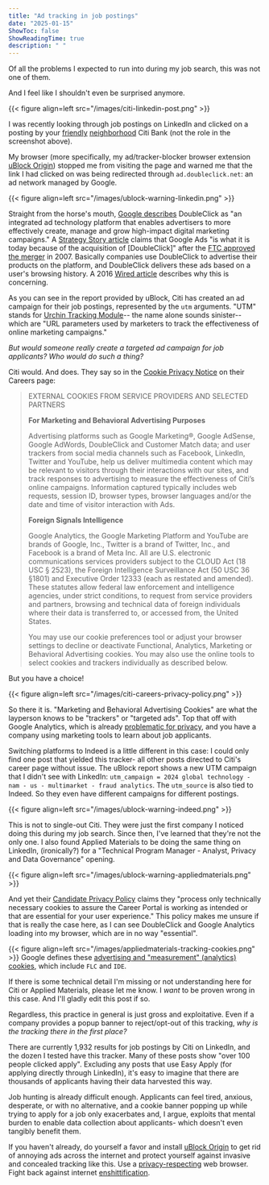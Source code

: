 ```yaml
---
title: "Ad tracking in job postings"
date: "2025-01-15"
ShowToc: false
ShowReadingTime: true
description: " "
---
```


Of all the problems I expected to run into during my job search,
this was not one of them.

And I feel like I shouldn't even be surprised anymore.

{{< figure align=left src="/images/citi-linkedin-post.png" >}}
 
I was recently looking through job postings on LinkedIn and clicked on a posting by your [friendly](https://violationtracker.goodjobsfirst.org/parent/citigroup) [neighborhood](https://www.reuters.com/business/finance/us-bank-regulators-fine-citi-136-million-failing-address-longstanding-data-2024-07-10/) Citi Bank (not the role in the screenshot above).

My browser (more specifically, my ad/tracker-blocker browser extension [uBlock Origin](https://ublockorigin.com/)) stopped me from visiting the page and warned me that the link I had clicked on was being redirected through `ad.doubleclick.net`: an ad network managed by Google. 

{{< figure align=left src="/images/ublock-warning-linkedin.png" >}}

Straight from the horse's mouth, [Google describes](https://support.google.com/faqs/answer/2727482?hl=en) DoubleClick as "an integrated ad technology platform that enables advertisers to more effectively create, manage and grow high-impact digital marketing campaigns." 
A [Strategy Story article](https://thestrategystory.com/2020/12/14/google-doubleclick-acquisition/) claims that Google Ads "is what it is today because of the acquisition of [DoubleClick]" after the [FTC approved the merger](https://www.ftc.gov/news-events/news/press-releases/2007/12/federal-trade-commission-closes-googledoubleclick-investigation) in 2007.
Basically companies use DoubleClick to advertise their products on the platform, and DoubleClick delivers these ads based on a user's browsing history. 
A 2016 [Wired article](https://www.wired.com/story/google-ad-tracking/) describes why this is concerning.

As you can see in the report provided by uBlock, Citi has created an ad campaign for their job postings, represented by the `utm` arguments. "UTM" stands for [Urchin Tracking Module](https://en.wikipedia.org/wiki/UTM_parameters)-- the name alone sounds sinister-- which are "URL parameters used by marketers to track the effectiveness of online marketing campaigns."

*But would someone really create a targeted ad campaign for job applicants? Who would do such a thing?* 

Citi would. And does. They say so in the [Cookie Privacy Notice](https://careers.citigroup.com/cookies/) on their Careers page:
> EXTERNAL COOKIES FROM SERVICE PROVIDERS AND SELECTED PARTNERS
> 
> **For Marketing and Behavioral Advertising Purposes**
>
> Advertising platforms such as Google Marketing®, Google AdSense, Google AdWords, DoubleClick and Customer Match data; and user trackers from social media channels such as Facebook, LinkedIn, Twitter and YouTube, help us deliver multimedia content which may be relevant to visitors through their interactions with our sites, and track responses to advertising to measure the effectiveness of Citi’s online campaigns. Information captured typically includes web requests, session ID, browser types, browser languages and/or the date and time of visitor interaction with Ads.
> 
> **Foreign Signals Intelligence**
>
> Google Analytics, the Google Marketing Platform and YouTube are brands of Google, Inc., Twitter is a brand of Twitter, Inc., and Facebook is a brand of Meta Inc. All are U.S. electronic communications services providers subject to the CLOUD Act (18 USC § 2523), the Foreign Intelligence Surveillance Act (50 USC 36 §1801) and Executive Order 12333 (each as restated and amended). These statutes allow federal law enforcement and intelligence agencies, under strict conditions, to request from service providers and partners, browsing and technical data of foreign individuals where their data is transferred to, or accessed from, the United States.
> 
> You may use our cookie preferences tool or adjust your browser settings to decline or deactivate Functional, Analytics, Marketing or Behavioral Advertising cookies. You may also use the online tools to select cookies and trackers individually as described below.

But you have a choice!

{{< figure align=left src="/images/citi-careers-privacy-policy.png" >}}

So there it is. "Marketing and Behavioral Advertising Cookies" are what the layperson knows to be "trackers" or "targeted ads".
Top that off with Google Analytics, which is already [problematic for privacy](https://matomo.org/blog/2022/06/google-analytics-privacy-issues/),
and you have a company using marketing tools to learn about job applicants.


Switching platforms to Indeed is a little different in this case: I could only find one post that yielded this tracker- all other posts directed to Citi's career page without issue.
The uBlock report shows a new UTM campaign that I didn't see with LinkedIn: `utm_campaign = 2024 global technology - nam - us - multimarket - fraud analytics`. The `utm_source` is also tied to Indeed. So they even have different campaigns for different postings.

{{< figure align=left src="/images/ublock-warning-indeed.png" >}}

This is not to single-out Citi. They were just the first company I noticed doing this during my job search. Since then, I've learned that they're not the only one. 
I also found Applied Materials to be doing the same thing on LinkedIn, (ironically?) for a "Technical Program Manager - Analyst, Privacy and Data Governance" opening.

{{< figure align=left src="/images/ublock-warning-appliedmaterials.png" >}}

And yet their [Candidate Privacy Policy](https://www.appliedmaterials.com/us/en/pages/candidate-privacy-policy.html) claims they "process only technically necessary cookies to assure the Career Portal is working as intended or that are essential for your user experience." 
This policy makes me unsure if that is really the case here, as I can see DoubleClick and Google Analytics loading into my browser,
which are in no way "essential".

{{< figure align=left src="/images/appliedmaterials-tracking-cookies.png" >}}
Google defines these [advertising and "measurement" (analytics) cookies](https://business.safety.google/adscookies/), which include
`FLC` and `IDE`.

If there is some technical detail I'm missing or not understanding here for Citi or Applied Materials, please let me know. I *want* to be proven wrong in this case.
And I'll gladly edit this post if so.

Regardless, this practice in general is just gross and exploitative. Even if a company provides a popup banner to reject/opt-out of this tracking, *why is the tracking there in the first place?*

There are currently 1,932 results for job postings by Citi on LinkedIn, and the dozen I tested have this tracker.
Many of these posts show "over 100 people clicked apply". 
Excluding any posts that use Easy Apply (for applying directly through LinkedIn), it's easy to imagine that there are thousands of applicants having their data harvested this way.

Job hunting is already difficult enough. Applicants can feel tired, anxious, desperate, or with no alternative, 
and a cookie banner popping up while trying to apply for a job only exacerbates and, I argue, exploits that mental burden to enable data collection about applicants- which
doesn't even tangibly benefit them.


If you haven't already, do yourself a favor and install [uBlock Origin](https://ublockorigin.com/) to get rid of annoying ads across the internet and protect yourself against invasive and concealed tracking like this. Use a [privacy-respecting](https://www.zdnet.com/article/best-browser-for-privacy/) web browser.
Fight back against internet [enshittification](https://www.cnn.com/2025/01/13/business/enshittification-internet-meta-nightcap/index.html).